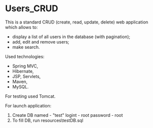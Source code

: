 # Users_CRUD

This is a standard CRUD (create, read, update, delete) web application which allows to:
- display a list of all users in the database (with pagination);
- add, edit and remove users;
- make search.

Used technologies: 
- Spring MVC, 
- Hibernate, 
- JSP, Servlets, 
- Maven,
- MySQL.

For testing used Tomcat.

For launch application:
1. Create DB named - "test"
logint - root
password - root
2. To fill DB, run resources\testDB.sql
